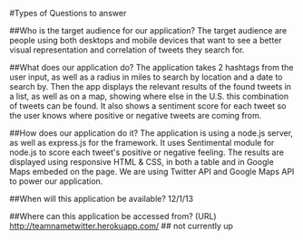 #Types of Questions to answer

##Who is the target audience for our application?
The target audience are people using both desktops and mobile devices
that want to see a better visual representation and correlation of tweets
they search for.

##What does our application do?
The application takes 2 hashtags from the user input, as well as
a radius in miles to search by location and a date to search by.
Then the app displays the relevant results of the found tweets 
in a list, as well as on a map, showing where else in the U.S. 
this combination of tweets can be found. It also shows a sentiment score
for each tweet so the user knows where positive or negative tweets are coming from. 

##How does our application do it?
The application is using a node.js server, as well as express.js for the framework.
It uses Sentimental module for node.js to score each tweet's positive or negative feeling.
The results are displayed using responsive HTML & CSS,
in both a table and in Google Maps embeded on the page.
We are using Twitter API and Google Maps API to power our application.

##When will this application be available?
12/1/13

##Where can this application be accessed from? (URL)
http://teamnametwitter.herokuapp.com/ ## not currently up